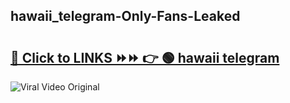 
 ## hawaii_telegram-Only-Fans-Leaked

# <h2><a href="https://clipsfans.com/hawaii_telegram&ref=git">🔗 Click to LINKS ⏩⏩ 👉 🟢 hawaii telegram </a></h2>

<a href="https://clipsfans.com/hawaii_telegram&ref=git" rel="nofollow" data-target="animated-image.originalLink"><img src="https://i.ibb.co.com/xMMVF88/686577567.gif" alt="Viral Video Original" style="max-width: 100%; display: inline-block;" data-target="animated-image.originalImage"></a>
